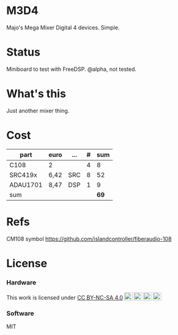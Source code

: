 # M3D4

Majo's Mega Mixer Digital 4 devices. Simple.

# Status

Miniboard to test with FreeDSP. @alpha, not tested.

# What's this

Just another mixer thing.

# Cost

| part | euro | ... | # | sum |
|---|---|---|---|---|
| C108 | 2 | | 4 | 8
| SRC419x | 6,42  | SRC | 8 | 52 |
| ADAU1701 | 8,47 | DSP | 1 | 9 |
| sum | | | | **69** |

# Refs

CM108 symbol https://github.com/islandcontroller/fiberaudio-108



# License

### Hardware

<p xmlns:cc="http://creativecommons.org/ns#" >This work is licensed under <a href="https://creativecommons.org/licenses/by-nc-sa/4.0/?ref=chooser-v1" target="_blank" rel="license noopener noreferrer" style="display:inline-block;">CC BY-NC-SA 4.0<img style="height:22px!important;margin-left:3px;vertical-align:text-bottom;" src="https://mirrors.creativecommons.org/presskit/icons/cc.svg?ref=chooser-v1" alt=""><img style="height:22px!important;margin-left:3px;vertical-align:text-bottom;" src="https://mirrors.creativecommons.org/presskit/icons/by.svg?ref=chooser-v1" alt=""><img style="height:22px!important;margin-left:3px;vertical-align:text-bottom;" src="https://mirrors.creativecommons.org/presskit/icons/nc.svg?ref=chooser-v1" alt=""><img style="height:22px!important;margin-left:3px;vertical-align:text-bottom;" src="https://mirrors.creativecommons.org/presskit/icons/sa.svg?ref=chooser-v1" alt=""></a></p>

### Software

MIT
